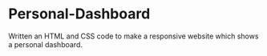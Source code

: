 # Personal-Dashboard
Written an HTML and CSS code to make a responsive website which shows a personal dashboard.
